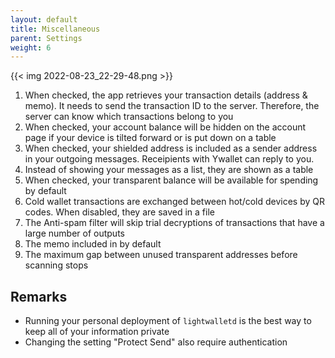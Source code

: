 ```yaml
---
layout: default
title: Miscellaneous
parent: Settings
weight: 6
---
```


{{< img 2022-08-23_22-29-48.png >}}

1. When checked, the app retrieves your transaction details (address & memo).
It needs to send the transaction ID to the server. Therefore, the server
can know which transactions belong to you
2. When checked, your account balance will be hidden on the account page if 
your device is tilted forward or is put down on a table
3. When checked, your shielded address is included as
a sender address in your outgoing messages. Receipients
with Ywallet can reply to you.
4. Instead of showing your messages as a list, they are
shown as a table
5. When checked, your transparent balance will be available for spending by default
6. Cold wallet transactions are exchanged between hot/cold devices by QR codes.
When disabled, they are saved in a file
7. The Anti-spam filter will skip trial decryptions of transactions that have
a large number of outputs
8. The memo included in by default
9. The maximum gap between unused transparent addresses before scanning stops

## Remarks

- Running your personal deployment of `lightwalletd` is the best way to keep
all of your information private
- Changing the setting "Protect Send" also require authentication


